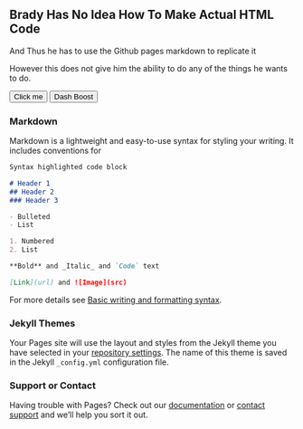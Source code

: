 ## Brady Has No Idea How To Make Actual HTML Code

And Thus he has to use the Github pages markdown to replicate it

However this does not give him the ability to do any of the things he wants to do.

<button id="test" onclick="change()">Click me</button>
<button id="boost" onclick="increase()">Dash Boost</button>


<script>
  import { initializeApp } from 'https://www.gstatic.com/firebasejs/9.6.10/firebase-app.js;
  import { doc, setDoc } from 'https://www.gstatic.com/firebasejs/9.6.10/firebase-firestore.js'
  const firebaseConfig = {

    apiKey: "AIzaSyB9xPGyQgptYXqQ7eeoE7HJ48YAVkJJBW0",

    authDomain: "gchs-lightboard.firebaseapp.com",

    databaseURL: "https://gchs-lightboard-default-rtdb.firebaseio.com",

    projectId: "gchs-lightboard",

    storageBucket: "gchs-lightboard.appspot.com",

    messagingSenderId: "68756304353",

    appId: "1:68756304353:web:98dd2137e81bf73e8da2a0",

    measurementId: "G-TGRSFPT64W"

  };
  


  const app = initializeApp(firebaseConfig);
  const db = firebase.firestore();
  const increment = firebase.firestore.FieldValue.increment(1);
  const speedyDash = db.collection('light_patterns_votes').doc('Speedy_Dash.pickle');

  

  
  function change() {
  var randomColor = Math.floor(Math.random()*16777215).toString(16);
  document.getElementById("test").style.backgroundColor = "#" + randomColor;
}
  function increase() {
    speedyDash.update({ votes: increment });
  }
</script>

### Markdown

Markdown is a lightweight and easy-to-use syntax for styling your writing. It includes conventions for

```markdown
Syntax highlighted code block

# Header 1
## Header 2
### Header 3

- Bulleted
- List

1. Numbered
2. List

**Bold** and _Italic_ and `Code` text

[Link](url) and ![Image](src)
```

For more details see [Basic writing and formatting syntax](https://docs.github.com/en/github/writing-on-github/getting-started-with-writing-and-formatting-on-github/basic-writing-and-formatting-syntax).

### Jekyll Themes

Your Pages site will use the layout and styles from the Jekyll theme you have selected in your [repository settings](https://github.com/SealDoGaming/GCHS_LIGHTBOARD/settings/pages). The name of this theme is saved in the Jekyll `_config.yml` configuration file.

### Support or Contact

Having trouble with Pages? Check out our [documentation](https://docs.github.com/categories/github-pages-basics/) or [contact support](https://support.github.com/contact) and we’ll help you sort it out.
